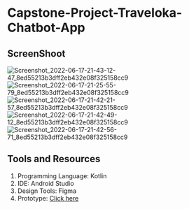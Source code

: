 # Capstone-Project-Traveloka-Chatbot-App

## ScreenShoot

![Screenshot_2022-06-17-21-43-12-47_8ed55213b3dff2eb432e08f325158cc9](https://user-images.githubusercontent.com/54896129/174322152-a2605aef-432f-47f3-aba9-7bd5167dd83c.png)
![Screenshot_2022-06-17-21-25-55-79_8ed55213b3dff2eb432e08f325158cc9](https://user-images.githubusercontent.com/54896129/174322204-7e8aa5fb-c20e-46ca-9179-ec59999345e3.png)
![Screenshot_2022-06-17-21-42-21-57_8ed55213b3dff2eb432e08f325158cc9](https://user-images.githubusercontent.com/54896129/174322236-20918a6e-5fb3-4306-8f7f-f8942d88ee8a.png)
![Screenshot_2022-06-17-21-42-49-12_8ed55213b3dff2eb432e08f325158cc9](https://user-images.githubusercontent.com/54896129/174322254-e109a9eb-24c1-458d-a569-a349d86b8b71.png)
![Screenshot_2022-06-17-21-42-56-71_8ed55213b3dff2eb432e08f325158cc9](https://user-images.githubusercontent.com/54896129/174322263-0f311017-7034-4542-af0d-bf338fb0c81f.png)


## Tools and Resources
1. Programming Language: Kotlin
2. IDE: Android Studio
3. Design Tools: Figma
4. Prototype: [Click here](https://www.figma.com/file/FsMcCyJ8tM80LgwQMnmwxH/Traveloka-Chatbot-Design?node-id=3%3A2)
